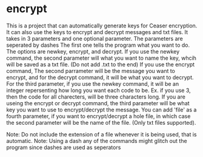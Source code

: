 # encrypt
This is a project that can automatically generate keys for Ceaser encryption. It can also use the keys to encrypt and decrypt messages and txt files.
It takes in 3 parameters and one optional parameter. The parameters are seperated by dashes The first one tells the program what you want to do. 
The options are newkey, encrypt, and decrypt. If you use the newkey command, the second parameter will what you want to name the key, whcih will be saved as a txt file.
(Do not add .txt to the end) If you use the encrypt command, The second parrameter will be the message you want to encrypt, and for the decrypt command, 
it will be what you want to decrypt. For the third parameter, if you use the newkey command, it will be an integer repersenting how long you want each code to be.
Ex. if you use 3, then the code for all charecters, will be three characters long. If you are useing the encrypt or decrypt command,
the third parameter will be what key you want to use to encrypt/decrypt the message. You can add 'file' as a fourth parameter, if you want to encrypt/decrypt a hole file,
in which case the second parameter will be the name of the file. (Only txt files supported).

Note: Do not include the extension of a file whenever it is being used, that is automatic.
Note: Using a dash any of the commands might glitch out the program since dashes are used as seperators

